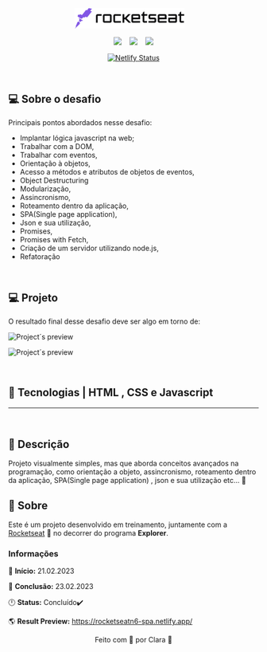 <div align="center">
<img width="220px" src="https://raw.githubusercontent.com/Rocketseat/awesome/master/assets/logo_rocketseat.png" alt="">&nbsp;&nbsp;&nbsp;
<img width="150px" src="https://www.rocketseat.com.br/_next/image?url=%2Fassets%2Flogos%2Fexplorer.svg&w=256&q=75"  alt="">
<br>
<p align="center">
<img src="https://img.shields.io/github/last-commit/Clara-Pacheco/SPA_project_ExplorerN6"/>&nbsp;&nbsp;&nbsp;
<img src="https://img.shields.io/github/repo-size/Clara-Pacheco/SPA_project_ExplorerN6"/>&nbsp;&nbsp;&nbsp;
<img src="https://img.shields.io/github/languages/count/Clara-Pacheco/SPA_project_ExplorerN6"/>

[![Netlify Status](https://api.netlify.com/api/v1/badges/1268c36a-436a-4f2b-93b9-866621d17715/deploy-status)](https://app.netlify.com/sites/rocketseatn6-spa/deploys)

</div>

<br>

## 💻 Sobre o desafio

Principais pontos abordados nesse desafio:

- Implantar lógica javascript na web;
- Trabalhar com a DOM,
- Trabalhar com eventos,
- Orientação à objetos,
- Acesso a métodos e atributos de objetos de eventos,
- Object Destructuring
- Modularização,
- Assincronismo,
- Roteamento dentro da aplicação,
- SPA(Single page application),
- Json e sua utilização,
- Promises,
- Promises with Fetch,
- Criação de um servidor utilizando node.js,
- Refatoração

<br>

## 💻 Projeto

O resultado final desse desafio deve ser algo em torno de:

![Project´s preview]()  

![Project´s preview]()  

<br>

## 🧪 Tecnologias | HTML , CSS e Javascript
---
<br>

## 📜 Descrição

Projeto visualmente simples, mas que aborda conceitos avançados na programação, como orientação a objeto, assincronismo, roteamento dentro da aplicação, SPA(Single page application) , json e sua utilização etc... 🚀


##  📕 Sobre  

<p>Este é um projeto desenvolvido em treinamento, juntamente com a 
<a  href="https://www.rocketseat.com.br">Rocketseat</a> 🚀  
no decorrer do programa <b>Explorer</b>.  

<br>

### Informações  

📅 **Início:** 21.02.2023

📅 **Conclusão:** 23.02.2023

🕛 **Status:** Concluído✔️

🌎 **Result Preview:** https://rocketseatn6-spa.netlify.app/

<div align="center">
Feito com 💜 por Clara 🚀
</div>
</p>